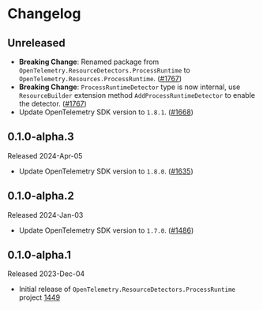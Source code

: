 # Changelog

## Unreleased

* **Breaking Change**: Renamed package from `OpenTelemetry.ResourceDetectors.ProcessRuntime`
  to `OpenTelemetry.Resources.ProcessRuntime`.
  ([#1767](https://github.com/open-telemetry/opentelemetry-dotnet-contrib/pull/1767))
* **Breaking Change**: `ProcessRuntimeDetector` type is now internal, use `ResourceBuilder`
  extension method `AddProcessRuntimeDetector` to enable the detector.
  ([#1767](https://github.com/open-telemetry/opentelemetry-dotnet-contrib/pull/1767))
* Update OpenTelemetry SDK version to `1.8.1`.
  ([#1668](https://github.com/open-telemetry/opentelemetry-dotnet-contrib/pull/1668))

## 0.1.0-alpha.3

Released 2024-Apr-05

* Update OpenTelemetry SDK version to `1.8.0`.
  ([#1635](https://github.com/open-telemetry/opentelemetry-dotnet-contrib/pull/1635))

## 0.1.0-alpha.2

Released 2024-Jan-03

* Update OpenTelemetry SDK version to `1.7.0`.
  ([#1486](https://github.com/open-telemetry/opentelemetry-dotnet-contrib/pull/1486))

## 0.1.0-alpha.1

Released 2023-Dec-04

* Initial release of `OpenTelemetry.ResourceDetectors.ProcessRuntime` project
[1449](https://github.com/open-telemetry/opentelemetry-dotnet-contrib/pull/1449)
